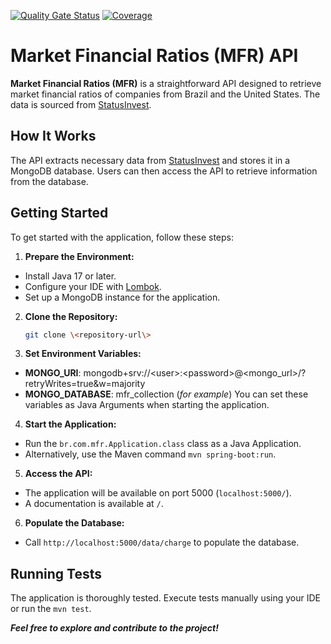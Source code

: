 [![Quality Gate Status](https://sonarcloud.io/api/project_badges/measure?project=otavioa_mfr&metric=alert_status)](https://sonarcloud.io/summary/new_code?id=otavioa_mfr) [![Coverage](https://sonarcloud.io/api/project_badges/measure?project=otavioa_mfr&metric=coverage)](https://sonarcloud.io/summary/new_code?id=otavioa_mfr)

# Market Financial Ratios (MFR) API

**Market Financial Ratios (MFR)** is a straightforward API designed to retrieve market financial ratios of companies from Brazil and the United States. The data is sourced from [StatusInvest](https://statusinvest.com.br/).

## How It Works

The API extracts necessary data from [StatusInvest](https://statusinvest.com.br/) and stores it in a MongoDB database. Users can then access the API to retrieve information from the database.

## Getting Started

To get started with the application, follow these steps:

1. **Prepare the Environment:**
  - Install Java 17 or later.
  - Configure your IDE with [Lombok](https://projectlombok.org/).
  - Set up a MongoDB instance for the application.

2. **Clone the Repository:**
   ```bash
   git clone \<repository-url\>
    ```
   
3. **Set Environment Variables:**
- **MONGO_URI**: mongodb+srv://\<user\>:\<password\>@\<mongo_url\>/?retryWrites=true&w=majority
- **MONGO_DATABASE**: mfr_collection (*for example*)
You can set these variables as Java Arguments when starting the application.

4. **Start the Application:**
- Run the `br.com.mfr.Application.class` class as a Java Application.
- Alternatively, use the Maven command `mvn spring-boot:run`.

5. **Access the API:**
- The application will be available on port 5000 (`localhost:5000/`).
- A documentation is available at `/`.

6. **Populate the Database:**
- Call `http://localhost:5000/data/charge` to populate the database.


## Running Tests

The application is thoroughly tested. Execute tests manually using your IDE or run the `mvn test`.


**_Feel free to explore and contribute to the project!_**
